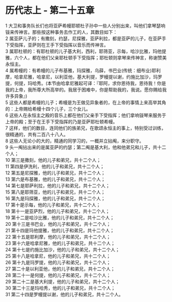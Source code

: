 # 历代志上 - 第二十五章
  
 1 大卫和事务队长们也将亚萨希幔耶顿杜子孙中一些人分别出来，叫他们拿琴瑟响钹来传神言。那些按这种事务去作工的人，其数目如下：  
 2 属亚萨儿子的；有撒刻，约瑟，尼探雅，亚萨利拉，都是亚萨的儿子，在亚萨手下受指挥，亚萨则在王手下受指挥以音乐而传神言。  
 3 属耶杜顿的：有耶杜顿的儿子基大利，西利，耶筛亚，示每，哈沙比雅，玛他提雅，六个人，都在他们父亲耶杜顿手下受指挥；耶杜顿则拿琴来传神言，称谢赞美永恒主。  
 4 属希幔的：有希幔的儿子布基雅，玛探雅，乌薛，书巴业(传统：细布业)耶利摩，哈拿尼雅，哈拿尼，以利亚他，基大利提，罗幔提以谢，约施比加沙，玛罗提，何提，玛哈秀。(本节由哈拿尼雅起可译：『耶阿，求你恩待我，恩待我！你是我的上帝，我所尊大所高举的。我居于困难中，你是帮助我的，我说。愿你赐给我许多异象』)  
 5 这些人都是希幔的儿子；希幔是为王做见异象者的，在上帝的事情上来高举其角的：上帝赐给希幔十四个儿子，三个女儿。  
 6 这些人在永恒主之殿的音乐上都在他们父亲手下受指挥；他们拿响钹琴来服务于上帝的殿；至于在王手下受指挥的乃是亚萨耶杜顿希幔。  
 7 这样，他们的数目，连同他们的族弟兄，在歌颂永恒主的事上，特别受过训练，很精通的，共有二百八十八人。  
 8 这些人无论小的大的，精通的同学习的，一概并立拈阄，来分职守。  
 9 头一阄拈出来的是属亚萨的约瑟；第二阄是基大利，他和他弟兄和儿子，共十二个人；  
 10 第三是撒刻，他的儿子和弟兄，共十二个人；  
 11 第四是伊洗利，他的儿子和弟兄，共十二个人；  
 12 第五是尼探雅，他的儿子和弟兄，共十二个人；  
 13 第六是布基雅，他的儿子和弟兄，共十二个人；  
 14 第七是耶萨利拉，他的儿子和弟兄，共十二个人；  
 15 第八是耶筛亚，他的儿子和弟兄，共十二个人；  
 16 第九是玛探雅，他的儿子和弟兄，共十二个人；  
 17 第十是示每，他的儿子和弟兄，共十二个人；  
 18 第十一是亚萨烈，他的儿子和弟兄，共十二个人；  
 19 第十二是哈沙比雅，他的儿子和弟兄，共十二个人；  
 20 第十三是书巴业，他的儿子和弟兄，共十二个人；  
 21 第十四是玛他提雅，他的儿子和弟兄，共十二个人；  
 22 第十五是耶利摩，他的儿子和弟兄，共十二个人；  
 23 第十六是哈拿尼雅，他的儿子和弟兄，共十二个人；  
 24 第十七是约施比加沙，他的儿子和弟兄，共十二个人；  
 25 第十八是哈拿尼，他的儿子和弟兄，共十二个人；  
 26 第十九是玛罗提，他的儿子和弟兄，共十二个人；  
 27 第二十是以利亚他，他的儿子和弟兄，共十二个人；  
 28 第二十一是何提，他的儿子和弟兄，共十二个人；  
 29 第二十二是基大利提，他的儿子和弟兄，共十二个人；  
 30 第二十三是玛哈秀，他的儿子和弟兄，共十二个人；  
 31 第二十四是罗幔提以谢，他的儿子和弟兄，共十二个人。